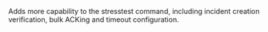 Adds more capability to the stresstest command, including incident creation verification, bulk ACKing and timeout configuration.